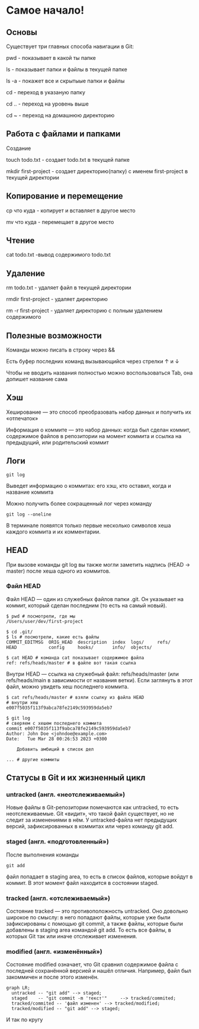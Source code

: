 # Самое начало!

## Основы

Cуществует три главных способа навигации в Git:

pwd - показывает в какой ты папке

ls - показывает папки и файлы в текущей папке

 ls -a - покажет все и скрытыые папки и файлы

cd - переход в указаную папку

 cd .. - переход на уровень выше

 cd ~ - переход на домашнюю директорию

## Работа с файлами и папками
Создание

touch todo.txt - создает todo.txt в текущей папке

mkdir first-project - создает директорию(папку) с именем first-project в текущей директории

## Копирование и перемещение 
cp что куда - копирует и вставляет в другое место

mv что куда - перемещает в другое место

## Чтение
cat todo.txt -вывод содержимого todo.txt

## Удаление
rm todo.txt - удаляет файл в текущей директории

rmdir first-project - удаляет директорию

rm -r first-project - удаляет директорию с полным удалением содержимого

## Полезные возможности
Команды можно писать в строку через &&

Есть буфер последних команд вызывающийся через стрелки ↑ и ↓

Чтобы не вводить названия полностью можно воспользоваться Tab, она допишет название сама
## Хэш

Хеширование — это способ преобразовать набор данных и получить их «отпечаток»


Информация о коммите — это набор данных: когда был сделан коммит, содержимое файлов в репозитории на момент коммита и ссылка на предыдущий, или родительский коммит

## Логи

```
git log
```

Выведет информацию о коммитах: его хэш, кто оставил, когда и название коммита

Можно получить более сокращенный лог через команду 
```
git log --oneline
```
В терминале появятся только первые несколько символов хеша каждого коммита и их комментарии.
## HEAD

При вызове команды git log вы также могли заметить надпись (HEAD -> master) после хеша одного из коммитов.

### Файл HEAD
Файл HEAD — один из служебных файлов папки .git. Он указывает на коммит, который сделан последним (то есть на самый новый).

```
$ pwd # посмотрели, где мы
/Users/user/dev/first-project

$ cd .git/
$ ls # посмотрели, какие есть файлы
COMMIT_EDITMSG  ORIG_HEAD  description  index  logs/     refs/
HEAD            config     hooks/       info/  objects/

$ cat HEAD # команда cat показывает содержимое файла
ref: refs/heads/master # в файле вот такая ссылка 
```

Внутри HEAD — ссылка на служебный файл: refs/heads/master (или refs/heads/main в зависимости от названия ветки). Если заглянуть в этот файл, можно увидеть хеш последнего коммита.

```
$ cat refs/heads/master # взяли ссылку из файла HEAD
# внутри хеш
e007f5035f113f9abca78fe2149c593959da5eb7

$ git log 
# сверяем с хешем последнего коммита
commit e007f5035f113f9abca78fe2149c593959da5eb7
Author: John Doe <johndoe@example.com>
Date:   Tue Mar 28 00:26:53 2023 +0300

    Добавить амбиций в список дел

... # другие коммиты
```

## Статусы в Git и их жизненный цикл

### untracked (англ. «неотслеживаемый»)

Новые файлы в Git-репозитории помечаются как untracked, то есть неотслеживаемые. Git «видит», что такой файл существует, но не следит за изменениями в нём. У untracked-файла нет предыдущих версий, зафиксированных в коммитах или через команду git add.

### staged (англ. «подготовленный»)
  После выполнения команды 
```
git add 
```
файл попадает в staging area, то есть в список файлов, которые войдут в коммит. В этот момент файл находится в состоянии staged.

### tracked (англ. «отслеживаемый»)

Состояние tracked — это противоположность untracked. Оно довольно широкое по смыслу: в него попадают файлы, которые уже были зафиксированы с помощью git commit, а также файлы, которые были добавлены в staging area командой git add. То есть все файлы, в которых Git так или иначе отслеживает изменения.

### modified (англ. «изменённый»)

Состояние modified означает, что Git сравнил содержимое файла с последней сохранённой версией и нашёл отличия. Например, файл был закоммичен и после этого изменён.

```mermaid
graph LR;
  untracked -- "git add" --> staged;
  staged    -- "git commit -m 'текст'"     --> tracked/commited;
  tracked/commited -- 'файл изменен' --> traсked/modified;
  tracked/modified -- "git add" --> staged;
```
И так по кругу